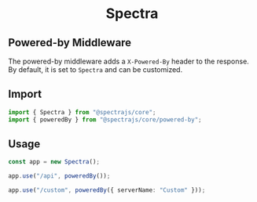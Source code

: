 <h1 align="center">Spectra</h1>

## Powered-by Middleware

The powered-by middleware adds a `X-Powered-By` header to the response.
By default, it is set to `Spectra` and can be customized.

## Import

```ts
import { Spectra } from "@spectrajs/core";
import { poweredBy } from "@spectrajs/core/powered-by";
```

## Usage

```ts
const app = new Spectra();

app.use("/api", poweredBy());

app.use("/custom", poweredBy({ serverName: "Custom" }));
```
